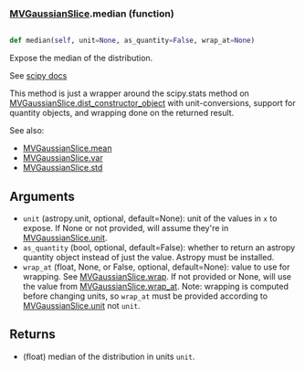 ### [MVGaussianSlice](MVGaussianSlice.md).median (function)


```py

def median(self, unit=None, as_quantity=False, wrap_at=None)

```



Expose the median of the distribution.

See [scipy docs](https://docs.scipy.org/doc/scipy/reference/generated/scipy.stats.rv_continuous.median.html)

This method is just a wrapper around the scipy.stats method on
[MVGaussianSlice.dist_constructor_object](MVGaussianSlice.dist_constructor_object.md) with unit-conversions, support for
quantity objects, and wrapping done on the returned result.

See also:

* [MVGaussianSlice.mean](MVGaussianSlice.mean.md)
* [MVGaussianSlice.var](MVGaussianSlice.var.md)
* [MVGaussianSlice.std](MVGaussianSlice.std.md)

Arguments
----------
* `unit` (astropy.unit, optional, default=None): unit of the values
    in `x` to expose.  If None or not provided, will assume they're in
    [MVGaussianSlice.unit](MVGaussianSlice.unit.md).
* `as_quantity` (bool, optional, default=False): whether to return an
    astropy quantity object instead of just the value.  Astropy must
    be installed.
* `wrap_at` (float, None, or False, optional, default=None): value to
    use for wrapping.  See [MVGaussianSlice.wrap](MVGaussianSlice.wrap.md).  If not provided or None,
    will use the value from [MVGaussianSlice.wrap_at](MVGaussianSlice.wrap_at.md).  Note: wrapping is
    computed before changing units, so `wrap_at` must be provided
    according to [MVGaussianSlice.unit](MVGaussianSlice.unit.md) not `unit`.

Returns
---------
* (float) median of the distribution in units `unit`.

